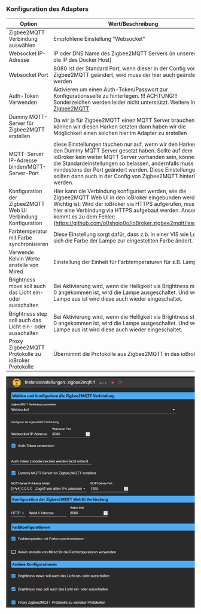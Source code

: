 ### Konfiguration des Adapters
| Option | Wert/Beschreibung |
|--|--|
|Zigbee2MQTT Verbindung auswählen |Empfohlene Einstellung "Websocket" |
|Websocket IP-Adresse |IP oder DNS Name des Zigbee2MQTT Servers (in unserem Falle die IP des Docker Host)|
|Websocket Port | 8080 Ist der Standard Port, wenn dieser in der Config von Zigbee2MQTT geändert, wird muss der hier auch geändert werden|
|Auth-Token Verwenden|Aktivieren um einen Auth-Token/Passwort zur Konfigurationsseite zu hinterlegen. !!! ACHTUNG!!! Sonderzeichen werden leider nicht unterstützt. Weitere Infos bei [Zigbee2MQTT](https://www.zigbee2mqtt.io/guide/configuration/frontend.html#advanced-configuration)|
|Dummy MQTT-Server für Zigbee2MQTT erstellen | Da wir ja für Zigbee2MQTT einen MQTT Server brauchen können wir diesen Harken setzten dann haben wir die Möglichkeit einen solchen hier im Adapter zu erstellen
|MQTT-Server IP-Adresse binden/MQTT-Server-Port | diese Einstellungen tauchen nur auf, wenn wir den Harken für den Dummy MQTT Server gesetzt haben. Sollte auf dem ioBroker kein weiter MQTT Server vorhanden sein, können wir die Standardeinstellungen so belassen, andernfalls muss mindestens der Port geändert werden. Diese Einstellungen sollten dann auch in der Config von Zigbee2MQTT hinterlegt werden.
|Konfiguration der Zigbee2MQTT Web UI Verbindung Konfiguration|Hier kann die Verbindung konfiguriert werden, wie die Zigbee2MQTT Web UI in den ioBroker eingebunden werden soll. Wichtig ist: Wird der ioBroker via HTTPS aufgerufen, muss auch hier eine Verbindung via HTTPS aufgebaut werden. Ansonsten kommt es zu dem Fehler: (https://github.com/o0shojo0o/ioBroker.zigbee2mqtt/issues/12)
|Farbtemperatur mit Farbe synchronisieren | Diese Einstellung sorgt dafür, dass z.b. in einer VIS wie Lovelace sich die Farbe der Lampe zur eingestellten Farbe ändert.
|Verwende Kelvin Werte anstelle von Mired | Einstellung der Einheit für Farbtemperaturen für z.B. Lampen
|Brightness move soll auch das Licht ein- oder ausschalten| Bei Aktivierung wird, wenn die Helligkeit via Brightness move bei 0 angekommen ist, wird die Lampe ausgeschaltet. Und wenn die Lampe aus ist wird diese auch wieder eingeschaltet.
|Brightness step soll auch das Licht ein- oder ausschalten|Bei Aktivierung wird, wenn die Helligkeit via Brightness step bei 0 angekommen ist, wird die Lampe ausgeschaltet. Und wenn die Lampe aus ist wird diese auch wieder eingeschaltet.
|Proxy Zigbee2MQTT Protokolle zu ioBroker Protokolle | Übernimmt die Protokolle aus Zigbee2MQTT in das ioBroker Log
  

![Zigbee2MQTT Konfiguration](../img/Zigbee2MQTT_Adapter.png)
